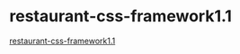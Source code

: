 # restaurant-css-framework1.1
 [restaurant-css-framework1.1](https://deborahpizzichillo.github.io/restaurant-css-framework1.1/)
